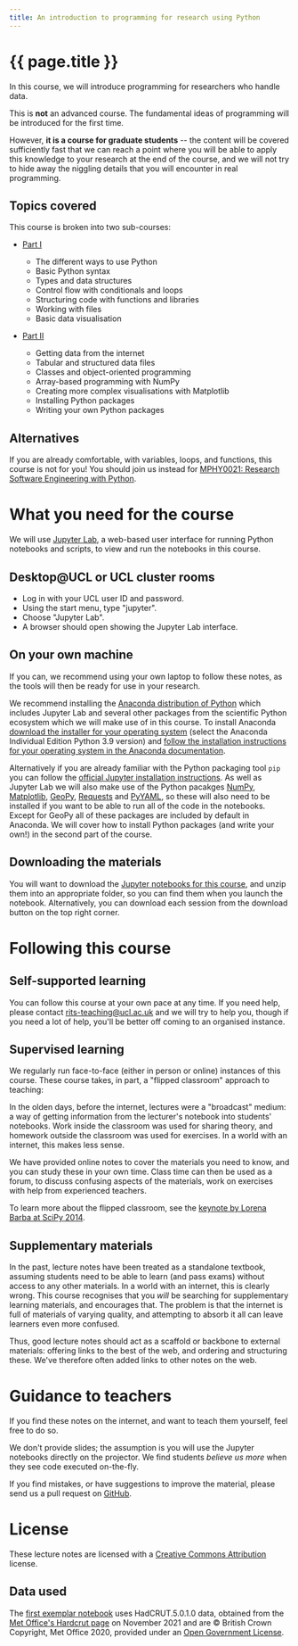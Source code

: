 ```yaml
---
title: An introduction to programming for research using Python
---
```


# {{ page.title }}

In this course, we will introduce programming for researchers who handle data.

This is **not** an advanced course. The fundamental ideas of programming will be introduced for the first time.

However, **it is a course for graduate students** -- the content will be covered sufficiently fast that we can reach a point where you will be able to apply this knowledge to your research at the end of the course, and we will not try to hide away the niggling details that you will encounter in real programming.

## Topics covered

This course is broken into two sub-courses:

* [Part I](01-beginner/)
  - The different ways to use Python
  - Basic Python syntax
  - Types and data structures
  - Control flow with conditionals and loops
  - Structuring code with functions and libraries
  - Working with files
  - Basic data visualisation

* [Part II](02-novice/)
  - Getting data from the internet
  - Tabular and structured data files
  - Classes and object-oriented programming
  - Array-based programming with NumPy
  - Creating more complex visualisations with Matplotlib
  - Installing Python packages
  - Writing your own Python packages

## Alternatives

If you are already comfortable, with variables, loops, and functions, this course is not for you! You should join us instead for [MPHY0021: Research Software Engineering with Python](http://github-pages.ucl.ac.uk/rsd-engineeringcourse/).

# What you need for the course

We will use [Jupyter Lab](https://jupyterlab.readthedocs.io/en/stable/), a web-based user interface for running Python notebooks and scripts, to view and run the notebooks in this course.

## Desktop@UCL or UCL cluster rooms

* Log in with your UCL user ID and password.
* Using the start menu, type "jupyter".
* Choose "Jupyter Lab".
* A browser should open showing the Jupyter Lab interface.

## On your own machine

If you can, we recommend using your own laptop to follow these notes, as the tools will then be ready for use in your research.

We recommend installing the [Anaconda distribution of Python](https://docs.anaconda.com/anaconda/) which includes Jupyter Lab and several other packages from the scientific Python ecosystem which we will make use of in this course. To install Anaconda [download the installer for your operating system](https://www.anaconda.com/download) (select the Anaconda Individual Edition Python 3.9 version) and [follow the installation instructions for your operating system in the Anaconda documentation](https://docs.anaconda.com/anaconda/install/).

Alternatively if you are already familiar with the Python packaging tool `pip` you can follow the [official Jupyter installation instructions](https://jupyter.org/install.html). As well as Jupyter Lab we will also make use of the Python pacakges [NumPy](https://numpy.org/install/), [Matplotlib](https://matplotlib.org/stable/users/installing/index.html), [GeoPy](https://geopy.readthedocs.io/en/stable/#installation), [Requests](https://docs.python-requests.org/en/latest/user/install/#install) and [PyYAML](https://pyyaml.org/wiki/PyYAMLDocumentation), so these will also need to be installed if you want to be able to run all of the code in the notebooks. Except for GeoPy all of these packages are included by default in Anaconda. We will cover how to install Python packages (and write your own!) in the second part of the course.

## Downloading the materials

You will want to download the [Jupyter notebooks for this course](notebooks.zip), and unzip them into an appropriate folder, so you can find them when you launch the notebook.  Alternatively, you can download each session from the download button on the top right corner.

# Following this course

## Self-supported learning

You can follow this course at your own pace at any time. If you need help, please contact rits-teaching@ucl.ac.uk and we will try to help you, though if you need a lot of help, you'll be better off coming to an organised instance.

## Supervised learning

We regularly run face-to-face (either in person or online) instances of this course. These course takes, in part, a "flipped classroom" approach to teaching:

In the olden days, before the internet, lectures were a "broadcast" medium: a way of getting information from the lecturer's notebook into students' notebooks. Work inside the classroom was used for sharing theory, and homework outside the classroom was used for exercises. In a world with an internet, this makes less sense.

We have provided online notes to cover the materials you need to know, and you can study these in your own time. Class time can then be used as a forum, to discuss confusing aspects of the materials, work on exercises with help from experienced teachers.

To learn more about the flipped classroom, see the [keynote by Lorena Barba at SciPy 2014](https://youtu.be/TWxwKDT88GU?t=669).

## Supplementary materials

In the past, lecture notes have been treated as a standalone textbook, assuming students need to be able to learn (and pass exams) without access to any other materials. In a world with an internet, this is clearly wrong. This course recognises that you *will* be searching for supplementary learning materials, and encourages that. The problem is that the internet is full of materials of varying quality, and attempting to absorb it all can leave learners even more confused.

Thus, good lecture notes should act as a scaffold or backbone to external materials: offering links to the best of the web, and ordering and structuring these. We've therefore often added links to other notes on the web.

# Guidance to teachers

If you find these notes on the internet, and want to teach them yourself, feel free to do so.

We don't provide slides; the assumption is you will use the Jupyter notebooks directly on the projector. We find students *believe us more* when they see code executed on-the-fly.

If you find mistakes, or have suggestions to improve the material, please send us a pull request on [GitHub](https://github.com/UCL-RITS/doctoral-programming-intro).

# License

These lecture notes are licensed with a [Creative Commons Attribution](https://creativecommons.org/licenses/by/4.0/) license.

## Data used

The [first exemplar notebook](01-beginners/000Exemplar.html) uses HadCRUT.5.0.1.0 data, obtained from the [Met Office's Hardcrut page](http://www.metoffice.gov.uk/hadobs/hadcrut5) on November 2021 and are © British Crown Copyright, Met Office 2020, provided under an [Open Government License](http://www.nationalarchives.gov.uk/doc/open-government-licence/version/3/).
